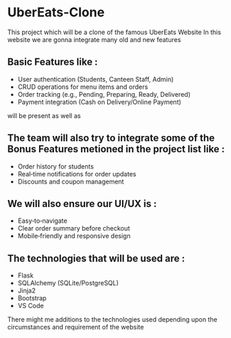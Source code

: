 # UberEats-Clone
This project which will be a clone of the famous UberEats Website
In this website we are gonna integrate many old and new features

## Basic Features like :
  - User authentication (Students, Canteen Staff, Admin)
  - CRUD operations for menu items and orders
  - Order tracking (e.g., Pending, Preparing, Ready, Delivered)
  - Payment integration (Cash on Delivery/Online Payment)
  
  will be present as well as

## The team will also try to integrate some of the Bonus Features metioned in the project list like :
  -	Order history for students
  - Real‑time notifications for order updates
  - Discounts and coupon management

## We will also ensure our UI/UX is :
  -	Easy‑to‑navigate
  -	Clear order summary before checkout
  - Mobile‑friendly and responsive design

## The technologies that will be used are :
   -	Flask
   -	SQLAlchemy (SQLite/PostgreSQL)
   -	Jinja2
   -	Bootstrap
   -	VS Code
  
  There might me additions to the technologies used depending upon the circumstances and requirement of the website
